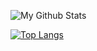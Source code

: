 ![My Github Stats](https://github-readme-stats.vercel.app/api?username=SmashMineGame&show_icons=true&count_private=true&theme=react)

[![Top Langs](https://github-readme-stats.vercel.app/api/top-langs/?username=SmashMineGame&layout=compact&theme=react)](https://github.com/anuraghazra/github-readme-stats)
